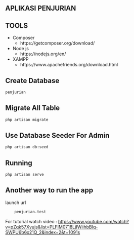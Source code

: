 ## APLIKASI PENJURIAN

## TOOLS
<ul>
    <li>
       Composer
        <ul>
            <li>
            https://getcomposer.org/download/
            </li>
        </ul>
    </li>
      <li>
        Node js
        <ul>
            <li>
            https://nodejs.org/en/
            </li>
        </ul>
    </li>
      <li>
        XAMPP
        <ul>
            <li>
            https://www.apachefriends.org/download.html
            </li>
        </ul>
    </li>
</ul>

## Create Database
```bash
penjurian
```
## Migrate All Table
```bash
php artisan migrate
```
## Use Database Seeder For Admin
```bash
php artisan db:seed
```
## Running
```bash
php artisan serve
```
## Another way to run the app
launch url
```bash
    penjurian.test
```
For tutorial watch video : https://www.youtube.com/watch?v=pZqk57Xvujs&list=PLFIM0718LjIWiihbBIq-SWPU6b6x21Q_2&index=2&t=1091s
